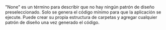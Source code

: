 ﻿"None" es un término para describir que no hay ningún patrón de diseño preseleccionado. Solo se genera el código mínimo para que la aplicación se ejecute. Puede crear su propia estructura de carpetas y agregar cualquier patrón de diseño una vez generado el código.
